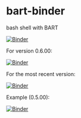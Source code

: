 # bart-binder
bash shell with BART

[![Binder](https://mybinder.org/badge_logo.svg)](https://mybinder.org/v2/gh/mrirecon/bart-binder/master?filepath=bart.ipynb)

For version 0.6.00:

[![Binder](https://mybinder.org/badge_logo.svg)](https://mybinder.org/v2/gh/mrirecon/bart-binder/v0.6.00?filepath=bart.ipynb)

For the most recent version:

[![Binder](https://mybinder.org/badge_logo.svg)](https://mybinder.org/v2/gh/mrirecon/bart-binder/most-recent?filepath=bart.ipynb)


Example (0.5.00):

[![Binder](https://mybinder.org/badge_logo.svg)](https://mybinder.org/v2/gh/mrirecon/bart-binder/v0.6.00?filepath=example.ipynb)



